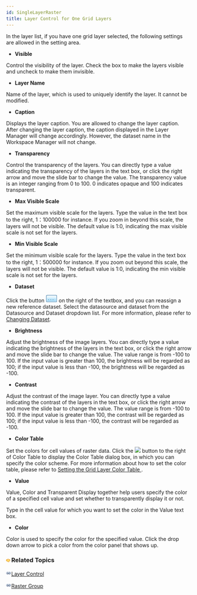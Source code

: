 ```yaml
---
id: SingleLayerRaster
title: Layer Control for One Grid Layers
---  
```



In the layer list, if you have one grid layer selected, the following settings are allowed in the setting area.
  
  * **Visible**

Control the visibility of the layer. Check the box to make the layers visible and uncheck to make them invisible.

  * **Layer Name**

Name of the layer, which is used to uniquely identify the layer. It cannot be modified.

  * **Caption**

Displays the layer caption. You are allowed to change the layer caption. After changing the layer caption, the caption displayed in the Layer Manager will change accordingly. However, the dataset name in the Workspace Manager will not change.

  * **Transparency**

Control the transparency of the layers. You can directly type a value indicating the transparency of the layers in the text box, or click the right arrow and move the slide bar to change the value. The transparency value is an integer ranging from 0 to 100. 0 indicates opaque and 100 indicates transparent.

  * **Max Visible Scale**

Set the maximum visible scale for the layers. Type the value in the text box to the right, 1：100000 for instance. If you zoom in beyond this scale, the layers will not be visible. The default value is 1:0, indicating the max visible scale is not set for the layers.

  * **Min Visible Scale**

Set the minimum visible scale for the layers. Type the value in the text box to the right, 1：500000 for instance. If you zoom out beyond this scale, the layers will not be visible. The default value is 1:0, indicating the min visible scale is not set for the layers.

  * **Dataset**

Click the button ![](img-en/filterbutton.png) on the right of the textbox, and you can reassign a new reference dataset. Select the datasource and dataset from the Datasource and Dataset dropdown list. For more information, please refer to [Changing Dataset](DTv2_BindDataNew.htm).

  * **Brightness**

Adjust the brightness of the image layers. You can directly type a value indicating the brightness of the layers in the text box, or click the right arrow and move the slide bar to change the value. The value range is from -100 to 100. If the input value is greater than 100, the brightness will be regarded as 100; if the input value is less than -100, the brightness will be regarded as -100.

  * **Contrast**

Adjust the contrast of the image layer. You can directly type a value indicating the contrast of the layers in the text box, or click the right arrow and move the slide bar to change the value. The value range is from -100 to 100. If the input value is greater than 100, the contrast will be regarded as 100; if the input value is less than -100, the contrast will be regarded as -100.

  * **Color Table**

Set the colors for cell values of raster data. Click the ![](../VisualSetting/img/Colorbutton.png) button to the right of Color Table to display the Color Table dialog box, in which you can specify the color scheme. For more information about how to set the color table, please refer to [ Setting the Grid Layer Color Table ](../VisualSetting/ColorTableDia.htm).

  * **Value**

Value, Color and Transparent Display together help users specify the color of a specified cell value and set whether to transparently display it or not.

Type in the cell value for which you want to set the color in the Value text box.

  * **Color**

Color is used to specify the color for the specified value. Click the drop down arrow to pick a color from the color panel that shows up.

### ![](../../img/seealso.png)Related Topics

![](../../img/smalltitle.png)[Layer Control](LayerControl.htm)

![](../../img/smalltitle.png)[Raster Group](../VisualSetting/Rastergroup.htm)